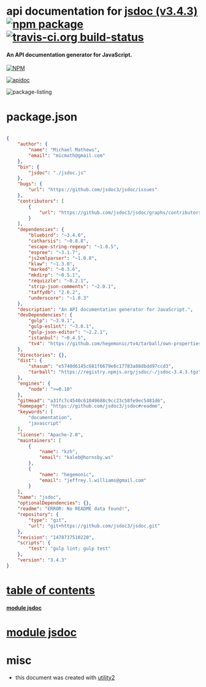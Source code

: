 # api documentation for  [jsdoc (v3.4.3)](https://github.com/jsdoc3/jsdoc#readme)  [![npm package](https://img.shields.io/npm/v/npmdoc-jsdoc.svg?style=flat-square)](https://www.npmjs.org/package/npmdoc-jsdoc) [![travis-ci.org build-status](https://api.travis-ci.org/npmdoc/node-npmdoc-jsdoc.svg)](https://travis-ci.org/npmdoc/node-npmdoc-jsdoc)
#### An API documentation generator for JavaScript.

[![NPM](https://nodei.co/npm/jsdoc.png?downloads=true)](https://www.npmjs.com/package/jsdoc)

[![apidoc](https://npmdoc.github.io/node-npmdoc-jsdoc/build/screen-capture.buildNpmdoc.browser._2Fhome_2Ftravis_2Fbuild_2Fnpmdoc_2Fnode-npmdoc-jsdoc_2Ftmp_2Fbuild_2Fapidoc.html.png)](https://npmdoc.github.io/node-npmdoc-jsdoc/build..beta..travis-ci.org/apidoc.html)

![package-listing](https://npmdoc.github.io/node-npmdoc-jsdoc/build/screen-capture.npmPackageListing.svg)



# package.json

```json

{
    "author": {
        "name": "Michael Mathews",
        "email": "micmath@gmail.com"
    },
    "bin": {
        "jsdoc": "./jsdoc.js"
    },
    "bugs": {
        "url": "https://github.com/jsdoc3/jsdoc/issues"
    },
    "contributors": [
        {
            "url": "https://github.com/jsdoc3/jsdoc/graphs/contributors"
        }
    ],
    "dependencies": {
        "bluebird": "~3.4.6",
        "catharsis": "~0.8.8",
        "escape-string-regexp": "~1.0.5",
        "espree": "~3.1.7",
        "js2xmlparser": "~1.0.0",
        "klaw": "~1.3.0",
        "marked": "~0.3.6",
        "mkdirp": "~0.5.1",
        "requizzle": "~0.2.1",
        "strip-json-comments": "~2.0.1",
        "taffydb": "2.6.2",
        "underscore": "~1.8.3"
    },
    "description": "An API documentation generator for JavaScript.",
    "devDependencies": {
        "gulp": "~3.9.1",
        "gulp-eslint": "~3.0.1",
        "gulp-json-editor": "~2.2.1",
        "istanbul": "~0.4.5",
        "tv4": "https://github.com/hegemonic/tv4/tarball/own-properties"
    },
    "directories": {},
    "dist": {
        "shasum": "e5740d6145c681f6679e6c17783a88dbdd97ccd3",
        "tarball": "https://registry.npmjs.org/jsdoc/-/jsdoc-3.4.3.tgz"
    },
    "engines": {
        "node": ">=0.10"
    },
    "gitHead": "a31fc7c4540c61049688c9cc23c58fe9ec5481d6",
    "homepage": "https://github.com/jsdoc3/jsdoc#readme",
    "keywords": [
        "documentation",
        "javascript"
    ],
    "license": "Apache-2.0",
    "maintainers": [
        {
            "name": "kzh",
            "email": "kaleb@hornsby.ws"
        },
        {
            "name": "hegemonic",
            "email": "jeffrey.l.williams@gmail.com"
        }
    ],
    "name": "jsdoc",
    "optionalDependencies": {},
    "readme": "ERROR: No README data found!",
    "repository": {
        "type": "git",
        "url": "git+https://github.com/jsdoc3/jsdoc.git"
    },
    "revision": "1478737510220",
    "scripts": {
        "test": "gulp lint; gulp test"
    },
    "version": "3.4.3"
}
```



# <a name="apidoc.tableOfContents"></a>[table of contents](#apidoc.tableOfContents)

#### [module jsdoc](#apidoc.module.jsdoc)



# <a name="apidoc.module.jsdoc"></a>[module jsdoc](#apidoc.module.jsdoc)



# misc
- this document was created with [utility2](https://github.com/kaizhu256/node-utility2)
